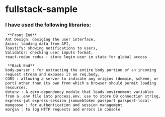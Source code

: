 # fullstack-sample

### I have used the following libraries:
     **Front End**
    Ant Design: desiging the user interface,
    Axios: loading data from API,
    Toastify: showing notifications to users,
    Validator: checking user inputs format,
    react-redux redux : store login user in state for global access

     **Back End**
    body-parser : for extracting the entire body portion of an incoming request stream and exposes it on req.body,
    CORS : allowing a server to indicate any origins (domain, scheme, or port) other than its own from which a browser should permit loading resources. 
    dotenv : A zero-dependency module that loads environment variables from a .env file into process.env. use to store DB connection string,
    express-jwt express-session jsonwebtoken passport passport-local-mangoose : for authentication and session management
    morgan : to log HTTP requests and errors in console 

